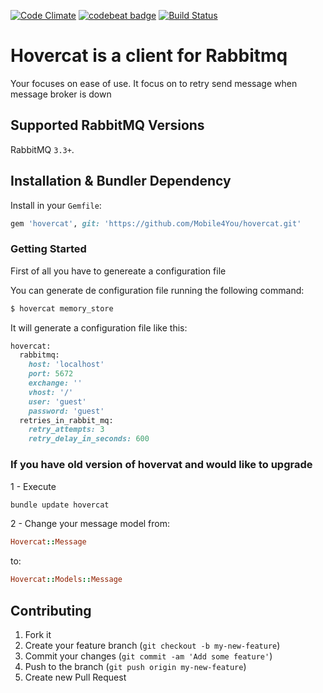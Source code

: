 [![Code Climate](https://codeclimate.com/github/Mobile4You/hovercat/badges/gpa.svg)](https://codeclimate.com/github/Mobile4You/hovercat)
[![codebeat badge](https://codebeat.co/badges/fc8d0613-78eb-45a4-83d8-197a167115cd)](https://codebeat.co/projects/github-com-mobile4you-hovercat)
[![Build Status](https://travis-ci.org/Mobile4You/hovercat.svg?branch=master)](https://travis-ci.org/Mobile4You/hovercat)

# Hovercat is a client for Rabbitmq 
Your focuses on ease of use. It focus on 
to retry send message when message broker is down

## Supported RabbitMQ Versions

RabbitMQ `3.3+`.

## Installation & Bundler Dependency

Install in your `Gemfile`:

```rb
gem 'hovercat', git: 'https://github.com/Mobile4You/hovercat.git'
```

### Getting Started

First of all you have to genereate a configuration file

You can generate de configuration file running the following command:

```sh
$ hovercat memory_store
```

It will generate a configuration file like this:

```rb
hovercat:
  rabbitmq:
    host: 'localhost'
    port: 5672
    exchange: ''
    vhost: '/'
    user: 'guest'
    password: 'guest'
  retries_in_rabbit_mq:
    retry_attempts: 3
    retry_delay_in_seconds: 600
```

### If you have old version of hovervat and would like to upgrade

1 - Execute
```sh
bundle update hovercat
```
2 - Change your message model
from:
```ruby
Hovercat::Message
```
to:
```ruby
Hovercat::Models::Message
```

## Contributing

1. Fork it
2. Create your feature branch (`git checkout -b my-new-feature`)
3. Commit your changes (`git commit -am 'Add some feature'`)
4. Push to the branch (`git push origin my-new-feature`)
5. Create new Pull Request